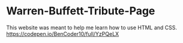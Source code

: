 # Warren-Buffett-Tribute-Page      
This website was meant to help me learn how to use HTML and CSS.            
https://codepen.io/BenCoder10/full/YzPQeLX
